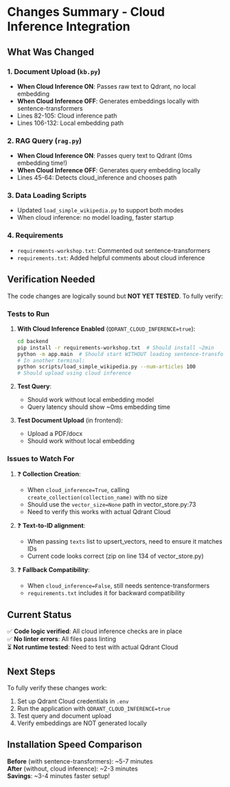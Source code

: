# Changes Summary - Cloud Inference Integration

## What Was Changed

### 1. Document Upload (`kb.py`)
- **When Cloud Inference ON**: Passes raw text to Qdrant, no local embedding
- **When Cloud Inference OFF**: Generates embeddings locally with sentence-transformers
- Lines 82-105: Cloud inference path
- Lines 106-132: Local embedding path

### 2. RAG Query (`rag.py`)
- **When Cloud Inference ON**: Passes query text to Qdrant (0ms embedding time!)
- **When Cloud Inference OFF**: Generates query embedding locally
- Lines 45-64: Detects cloud_inference and chooses path

### 3. Data Loading Scripts
- Updated `load_simple_wikipedia.py` to support both modes
- When cloud inference: no model loading, faster startup

### 4. Requirements
- `requirements-workshop.txt`: Commented out sentence-transformers
- `requirements.txt`: Added helpful comments about cloud inference

## Verification Needed

The code changes are logically sound but **NOT YET TESTED**. To fully verify:

### Tests to Run

1. **With Cloud Inference Enabled** (`QDRANT_CLOUD_INFERENCE=true`):
   ```bash
   cd backend
   pip install -r requirements-workshop.txt  # Should install ~2min
   python -m app.main  # Should start WITHOUT loading sentence-transformers
   # In another terminal:
   python scripts/load_simple_wikipedia.py --num-articles 100
   # Should upload using cloud inference
   ```

2. **Test Query**:
   - Should work without local embedding model
   - Query latency should show ~0ms embedding time

3. **Test Document Upload** (in frontend):
   - Upload a PDF/docx
   - Should work without local embedding

### Issues to Watch For

1. ❓ **Collection Creation**: 
   - When `cloud_inference=True`, calling `create_collection(collection_name)` with no size
   - Should use the `vector_size=None` path in vector_store.py:73
   - Need to verify this works with actual Qdrant Cloud

2. ❓ **Text-to-ID alignment**:
   - When passing `texts` list to upsert_vectors, need to ensure it matches IDs
   - Current code looks correct (zip on line 134 of vector_store.py)

3. ❓ **Fallback Compatibility**:
   - When `cloud_inference=False`, still needs sentence-transformers
   - `requirements.txt` includes it for backward compatibility

## Current Status

✅ **Code logic verified**: All cloud inference checks are in place  
✅ **No linter errors**: All files pass linting  
⏳ **Not runtime tested**: Need to test with actual Qdrant Cloud

## Next Steps

To fully verify these changes work:

1. Set up Qdrant Cloud credentials in `.env`
2. Run the application with `QDRANT_CLOUD_INFERENCE=true`
3. Test query and document upload
4. Verify embeddings are NOT generated locally

## Installation Speed Comparison

**Before** (with sentence-transformers): ~5-7 minutes  
**After** (without, cloud inference): ~2-3 minutes  
**Savings**: ~3-4 minutes faster setup!


